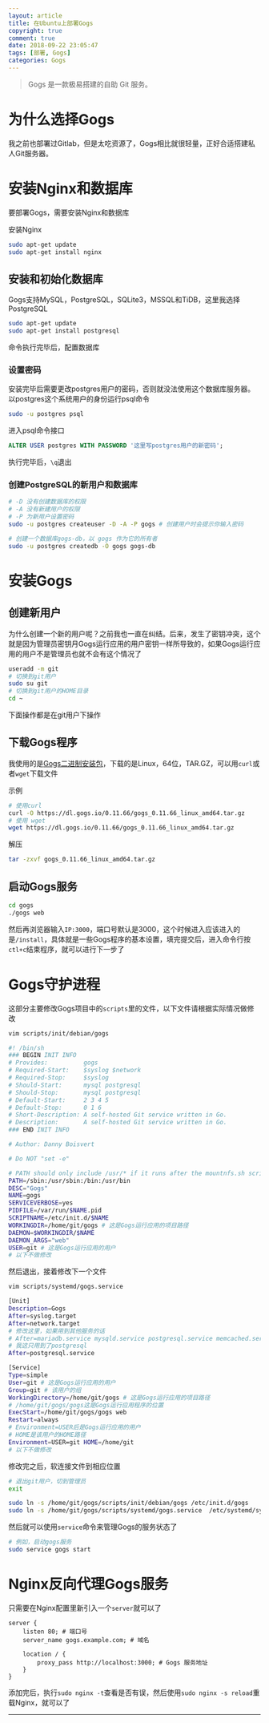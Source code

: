 ```yaml
---
layout: article
title: 在Ubuntu上部署Gogs
copyright: true
comment: true
date: 2018-09-22 23:05:47
tags: [部署, Gogs]
categories: Gogs
---
```


> Gogs 是一款极易搭建的自助 Git 服务。

为什么选择Gogs
======
我之前也部署过Gitlab，但是太吃资源了，Gogs相比就很轻量，正好合适搭建私人Git服务器。

<!-- more -->

安装Nginx和数据库
======
要部署Gogs，需要安装Nginx和数据库

安装Nginx

``` bash
sudo apt-get update
sudo apt-get install nginx
```

安装和初始化数据库
------

Gogs支持MySQL，PostgreSQL，SQLite3，MSSQL和TiDB，这里我选择PostgreSQL

``` bash
sudo apt-get update
sudo apt-get install postgresql
```

命令执行完毕后，配置数据库

### 设置密码
安装完毕后需要更改postgres用户的密码，否则就没法使用这个数据库服务器。以postgres这个系统用户的身份运行psql命令

``` bash
sudo -u postgres psql
```

进入psql命令接口

``` sql
ALTER USER postgres WITH PASSWORD '这里写postgres用户的新密码';
```

执行完毕后，`\q`退出

### 创建PostgreSQL的新用户和数据库

``` bash
# -D 没有创建数据库的权限
# -A 没有新建用户的权限
# -P 为新用户设置密码
sudo -u postgres createuser -D -A -P gogs # 创建用户时会提示你输入密码

# 创建一个数据库gogs-db，以 gogs 作为它的所有者
sudo -u postgres createdb -O gogs gogs-db
```

安装Gogs
======

创建新用户
------
为什么创建一个新的用户呢？之前我也一直在纠结。后来，发生了密钥冲突，这个就是因为管理员密钥月Gogs运行应用的用户密钥一样所导致的，如果Gogs运行应用的用户不是管理员也就不会有这个情况了

``` bash
useradd -m git
# 切换到git用户
sudo su git
# 切换到git用户的HOME目录
cd ~
```

下面操作都是在git用户下操作

下载Gogs程序
------

我使用的是[Gogs二进制安装包](https://gogs.io/docs/installation/install_from_binary#%E5%A6%82%E4%BD%95%E9%80%9A%E8%BF%87%E4%BA%8C%E8%BF%9B%E5%88%B6%E5%8D%87%E7%BA%A7%EF%BC%9F)，下载的是Linux，64位，TAR.GZ，可以用`curl`或者`wget`下载文件

示例
``` bash
# 使用curl
curl -O https://dl.gogs.io/0.11.66/gogs_0.11.66_linux_amd64.tar.gz
# 使用 wget
wget https://dl.gogs.io/0.11.66/gogs_0.11.66_linux_amd64.tar.gz
```

解压

``` bash
tar -zxvf gogs_0.11.66_linux_amd64.tar.gz
```

启动Gogs服务
------

``` bash
cd gogs
./gogs web
```

然后再浏览器输入`IP:3000`，端口号默认是3000，这个时候进入应该进入的是`/install`，具体就是一些Gogs程序的基本设置，填完提交后，进入命令行按`ctl+c`结束程序，就可以进行下一步了


Gogs守护进程
======

这部分主要修改Gogs项目中的`scripts`里的文件，以下文件请根据实际情况做修改

``` bash
vim scripts/init/debian/gogs
```

``` bash
#! /bin/sh
### BEGIN INIT INFO
# Provides:          gogs
# Required-Start:    $syslog $network
# Required-Stop:     $syslog
# Should-Start:      mysql postgresql
# Should-Stop:       mysql postgresql
# Default-Start:     2 3 4 5
# Default-Stop:      0 1 6
# Short-Description: A self-hosted Git service written in Go.
# Description:       A self-hosted Git service written in Go.
### END INIT INFO

# Author: Danny Boisvert

# Do NOT "set -e"

# PATH should only include /usr/* if it runs after the mountnfs.sh script
PATH=/sbin:/usr/sbin:/bin:/usr/bin
DESC="Gogs"
NAME=gogs
SERVICEVERBOSE=yes
PIDFILE=/var/run/$NAME.pid
SCRIPTNAME=/etc/init.d/$NAME
WORKINGDIR=/home/git/gogs # 这是Gogs运行应用的项目路径
DAEMON=$WORKINGDIR/$NAME
DAEMON_ARGS="web"
USER=git # 这是Gogs运行应用的用户
# 以下不做修改
```

然后退出，接着修改下一个文件

``` bash
vim scripts/systemd/gogs.service
```

``` bash
[Unit]
Description=Gogs
After=syslog.target
After=network.target
# 修改这里，如果用到其他服务的话
# After=mariadb.service mysqld.service postgresql.service memcached.service redis.service
# 我这只用到了postgresql
After=postgresql.service

[Service]
Type=simple
User=git # 这是Gogs运行应用的用户
Group=git # 该用户的组
WorkingDirectory=/home/git/gogs # 这是Gogs运行应用的项目路径
# /home/git/gogs/gogs这是Gogs运行应用程序的位置
ExecStart=/home/git/gogs/gogs web
Restart=always
# Environment=USER后是Gogs运行应用的用户
# HOME是该用户的HOME路径
Environment=USER=git HOME=/home/git
# 以下不做修改
```

修改完之后，软连接文件到相应位置

``` bash
# 退出git用户，切到管理员
exit

sudo ln -s /home/git/gogs/scripts/init/debian/gogs /etc/init.d/gogs
sudo ln -s /home/git/gogs/scripts/systemd/gogs.service  /etc/systemd/system/gogs.service
```

然后就可以使用`service`命令来管理Gogs的服务状态了

``` bash
# 例如，启动gogs服务
sudo service gogs start
```

Nginx反向代理Gogs服务
======

只需要在Nginx配置里新引入一个`server`就可以了

``` nginx
server {
    listen 80; # 端口号
    server_name gogs.example.com; # 域名

    location / {
        proxy_pass http://localhost:3000; # Gogs 服务地址
    }
}
```

添加完后，执行`sudo nginx -t`查看是否有误，然后使用`sudo nginx -s reload`重载Nginx，就可以了

---